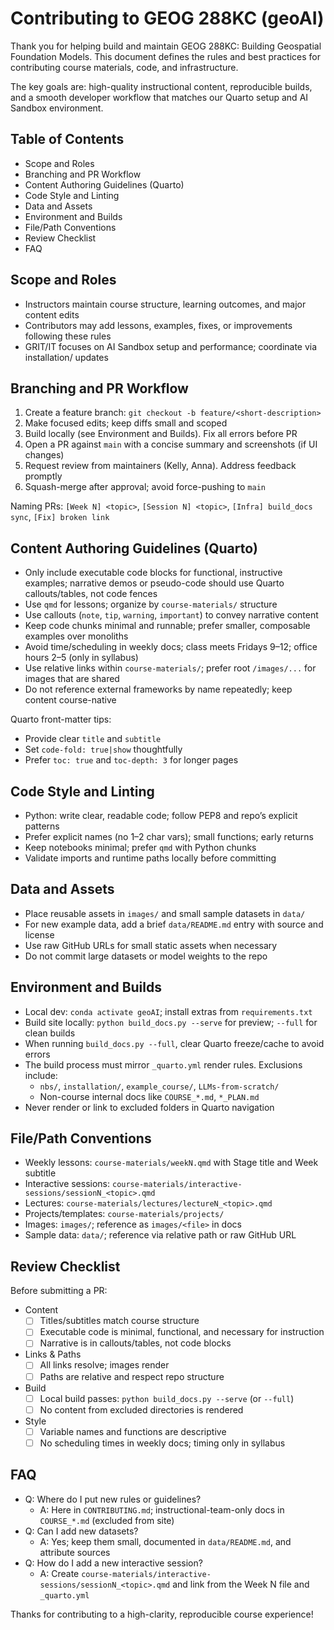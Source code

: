 # Contributing to GEOG 288KC (geoAI)

Thank you for helping build and maintain GEOG 288KC: Building Geospatial Foundation Models. This document defines the rules and best practices for contributing course materials, code, and infrastructure.

The key goals are: high-quality instructional content, reproducible builds, and a smooth developer workflow that matches our Quarto setup and AI Sandbox environment.

## Table of Contents
- Scope and Roles
- Branching and PR Workflow
- Content Authoring Guidelines (Quarto)
- Code Style and Linting
- Data and Assets
- Environment and Builds
- File/Path Conventions
- Review Checklist
- FAQ

## Scope and Roles
- Instructors maintain course structure, learning outcomes, and major content edits
- Contributors may add lessons, examples, fixes, or improvements following these rules
- GRIT/IT focuses on AI Sandbox setup and performance; coordinate via installation/ updates

## Branching and PR Workflow
1. Create a feature branch: `git checkout -b feature/<short-description>`
2. Make focused edits; keep diffs small and scoped
3. Build locally (see Environment and Builds). Fix all errors before PR
4. Open a PR against `main` with a concise summary and screenshots (if UI changes)
5. Request review from maintainers (Kelly, Anna). Address feedback promptly
6. Squash-merge after approval; avoid force-pushing to `main`

Naming PRs: `[Week N] <topic>`, `[Session N] <topic>`, `[Infra] build_docs sync`, `[Fix] broken link`

## Content Authoring Guidelines (Quarto)
- Only include executable code blocks for functional, instructive examples; narrative demos or pseudo-code should use Quarto callouts/tables, not code fences
- Use `qmd` for lessons; organize by `course-materials/` structure
- Use callouts (`note`, `tip`, `warning`, `important`) to convey narrative content
- Keep code chunks minimal and runnable; prefer smaller, composable examples over monoliths
- Avoid time/scheduling in weekly docs; class meets Fridays 9–12; office hours 2–5 (only in syllabus)
- Use relative links within `course-materials/`; prefer root `/images/...` for images that are shared
- Do not reference external frameworks by name repeatedly; keep content course-native

Quarto front-matter tips:
- Provide clear `title` and `subtitle`
- Set `code-fold: true|show` thoughtfully
- Prefer `toc: true` and `toc-depth: 3` for longer pages

## Code Style and Linting
- Python: write clear, readable code; follow PEP8 and repo’s explicit patterns
- Prefer explicit names (no 1–2 char vars); small functions; early returns
- Keep notebooks minimal; prefer `qmd` with Python chunks
- Validate imports and runtime paths locally before committing

## Data and Assets
- Place reusable assets in `images/` and small sample datasets in `data/`
- For new example data, add a brief `data/README.md` entry with source and license
- Use raw GitHub URLs for small static assets when necessary
- Do not commit large datasets or model weights to the repo

## Environment and Builds
- Local dev: `conda activate geoAI`; install extras from `requirements.txt`
- Build site locally: `python build_docs.py --serve` for preview; `--full` for clean builds
- When running `build_docs.py --full`, clear Quarto freeze/cache to avoid errors
- The build process must mirror `_quarto.yml` render rules. Exclusions include:
  - `nbs/`, `installation/`, `example_course/`, `LLMs-from-scratch/`
  - Non-course internal docs like `COURSE_*.md`, `*_PLAN.md`
- Never render or link to excluded folders in Quarto navigation

## File/Path Conventions
- Weekly lessons: `course-materials/weekN.qmd` with Stage title and Week subtitle
- Interactive sessions: `course-materials/interactive-sessions/sessionN_<topic>.qmd`
- Lectures: `course-materials/lectures/lectureN_<topic>.qmd`
- Projects/templates: `course-materials/projects/`
- Images: `images/`; reference as `images/<file>` in docs
- Sample data: `data/`; reference via relative path or raw GitHub URL

## Review Checklist
Before submitting a PR:
- Content
  - [ ] Titles/subtitles match course structure
  - [ ] Executable code is minimal, functional, and necessary for instruction
  - [ ] Narrative is in callouts/tables, not code blocks
- Links & Paths
  - [ ] All links resolve; images render
  - [ ] Paths are relative and respect repo structure
- Build
  - [ ] Local build passes: `python build_docs.py --serve` (or `--full`)
  - [ ] No content from excluded directories is rendered
- Style
  - [ ] Variable names and functions are descriptive
  - [ ] No scheduling times in weekly docs; timing only in syllabus

## FAQ
- Q: Where do I put new rules or guidelines?
  - A: Here in `CONTRIBUTING.md`; instructional-team-only docs in `COURSE_*.md` (excluded from site)
- Q: Can I add new datasets?
  - A: Yes; keep them small, documented in `data/README.md`, and attribute sources
- Q: How do I add a new interactive session?
  - A: Create `course-materials/interactive-sessions/sessionN_<topic>.qmd` and link from the Week N file and `_quarto.yml`

Thanks for contributing to a high-clarity, reproducible course experience!
